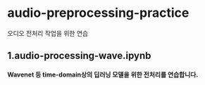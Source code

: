 # audio-preprocessing-practice
오디오 전처리 작업을 위한 연습

## 1.audio-processing-wave.ipynb
#### Wavenet 등 time-domain상의 딥러닝 모델을 위한 전처리를 연습합니다.
###
